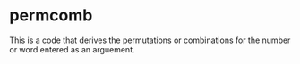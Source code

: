 # permcomb
This is a code that derives the permutations or combinations for the number or word entered as an arguement.
